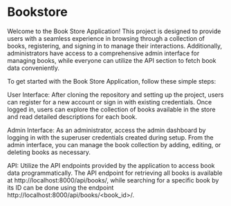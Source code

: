 # Bookstore

Welcome to the Book Store Application! This project is designed to provide users with a seamless experience in browsing through a collection of books, registering, and signing in to manage their interactions. Additionally, administrators have access to a comprehensive admin interface for managing books, while everyone can utilize the API section to fetch book data conveniently.

To get started with the Book Store Application, follow these simple steps:

User Interface: After cloning the repository and setting up the project, users can register for a new account or sign in with existing credentials. Once logged in, users can explore the collection of books available in the store and read detailed descriptions for each book.

Admin Interface: As an administrator, access the admin dashboard by logging in with the superuser credentials created during setup. From the admin interface, you can manage the book collection by adding, editing, or deleting books as necessary.

API: Utilize the API endpoints provided by the application to access book data programmatically. The API endpoint for retrieving all books is available at http://localhost:8000/api/books/, while searching for a specific book by its ID can be done using the endpoint http://localhost:8000/api/books/<book_id>/.
